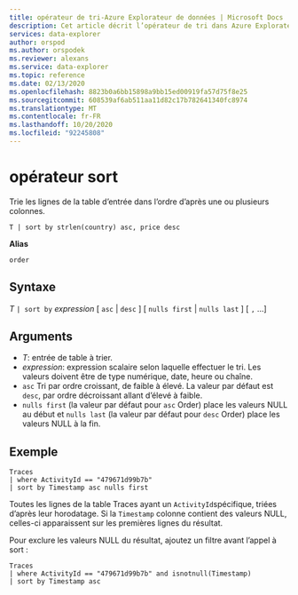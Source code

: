 ```yaml
---
title: opérateur de tri-Azure Explorateur de données | Microsoft Docs
description: Cet article décrit l’opérateur de tri dans Azure Explorateur de données.
services: data-explorer
author: orspod
ms.author: orspodek
ms.reviewer: alexans
ms.service: data-explorer
ms.topic: reference
ms.date: 02/13/2020
ms.openlocfilehash: 8823b0a6bb15898a9bb15ed00919fa57d75f8e25
ms.sourcegitcommit: 608539af6ab511aa11d82c17b782641340fc8974
ms.translationtype: MT
ms.contentlocale: fr-FR
ms.lasthandoff: 10/20/2020
ms.locfileid: "92245808"
---
```

# <a name="sort-operator"></a>opérateur sort 

Trie les lignes de la table d’entrée dans l’ordre d’après une ou plusieurs colonnes.

```kusto
T | sort by strlen(country) asc, price desc
```

**Alias**

`order`

## <a name="syntax"></a>Syntaxe

*T* `| sort by` *expression* [ `asc`  |  `desc` ] [ `nulls first`  |  `nulls last` ] [ `,` ...]

## <a name="arguments"></a>Arguments

* *T*: entrée de table à trier.
* *expression*: expression scalaire selon laquelle effectuer le tri. Les valeurs doivent être de type numérique, date, heure ou chaîne.
* `asc` Tri par ordre croissant, de faible à élevé. La valeur par défaut est `desc`, par ordre décroissant allant d’élevé à faible.
* `nulls first` (la valeur par défaut pour `asc` Order) place les valeurs NULL au début et `nulls last` (la valeur par défaut pour `desc` Order) place les valeurs NULL à la fin.

## <a name="example"></a>Exemple

```kusto
Traces
| where ActivityId == "479671d99b7b"
| sort by Timestamp asc nulls first
```

Toutes les lignes de la table Traces ayant un `ActivityId`spécifique, triées d’après leur horodatage. Si la `Timestamp` colonne contient des valeurs NULL, celles-ci apparaissent sur les premières lignes du résultat.

Pour exclure les valeurs NULL du résultat, ajoutez un filtre avant l’appel à sort :

```kusto
Traces
| where ActivityId == "479671d99b7b" and isnotnull(Timestamp)
| sort by Timestamp asc
```